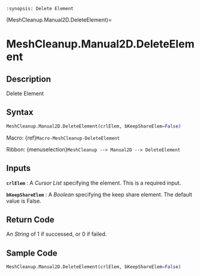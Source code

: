```{module} MeshCleanup.Manual2D.DeleteElement()
:synopsis: Delete Element
```

(MeshCleanup.Manual2D.DeleteElement)=

# MeshCleanup.Manual2D.DeleteElement

## Description

Delete Element

## Syntax

```python
MeshCleanup.Manual2D.DeleteElement(crlElem, bKeepShareElem=False)
```

Macro: {ref}`Macro-MeshCleanup-DeleteElement`

Ribbon: {menuselection}`MeshCleanup --> Manual2D --> DeleteElement`

## Inputs

**`crlElem`**
: A _Cursor List_ specifying the element. This is a required input.

**`bKeepShareElem`**
: A _Boolean_ specifying the keep share element. The default value is False.

## Return Code

An _String_ of 1 if successed, or 0 if failed.

## Sample Code

```python
MeshCleanup.Manual2D.DeleteElement(crlElem, bKeepShareElem=False)
```
